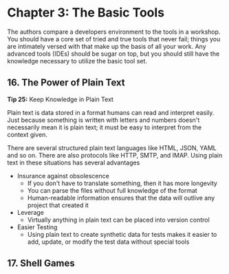 
# Chapter 3: The Basic Tools

The authors compare a developers environment to the tools in a workshop. You should have a core set of tried and true tools that never fail; things you are intimately versed with that make up the basis of all your work. Any advanced tools (IDEs) should be sugar on top, but you should still have the knowledge necessary to utilize the basic tool set.

## 16. The Power of Plain Text

**Tip 25:** Keep Knowledge in Plain Text

Plain text is data stored in a format humans can read and interpret easily. Just because something is written with letters and numbers doesn't necessarily mean it is plain text; it must be easy to interpret from the context given.

There are several structured plain text languages like HTML, JSON, YAML and so on. There are also protocols like HTTP, SMTP, and IMAP. Using plain text in these situations has several advantages

* Insurance against obsolescence
  * If you don't have to translate something, then it has more longevity
  * You can parse the files without full knowledge of the format
  * Human-readable information ensures that the data will outlive any project that created it
* Leverage
  * Virtually anything in plain text can be placed into version control
* Easier Testing
  * Using plain text to create synthetic data for tests makes it easier to add, update, or modify the test data without special tools

## 17. Shell Games
